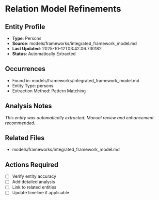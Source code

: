 # Relation Model Refinements

## Entity Profile
- **Type**: Persons
- **Source**: models/frameworks/integrated_framework_model.md
- **Last Updated**: 2025-10-12T03:42:06.730182
- **Status**: Automatically Extracted

## Occurrences
- Found in: models/frameworks/integrated_framework_model.md
- Entity Type: persons
- Extraction Method: Pattern Matching

## Analysis Notes
*This entity was automatically extracted. Manual review and enhancement recommended.*

## Related Files
- models/frameworks/integrated_framework_model.md

## Actions Required
- [ ] Verify entity accuracy
- [ ] Add detailed analysis
- [ ] Link to related entities
- [ ] Update timeline if applicable
